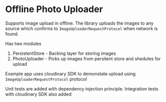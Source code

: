 # Offline Photo Uploader

Supports image upload in offline. The library uploads the images to any source which confirms to `ImageUploaderRequestProtocol` when network is found.

Has two modules 

1. PersistentStore - Backing layer for storing images
2. PhotoUploader - Picks up images from persitent store and shedules for upload


Example app uses cloudinary SDK to demonstate upload using `ImageUploaderRequestProtocol` protocol

Unit tests are added with dependency injection principle.
Integration tests with cloudinary SDK also added

